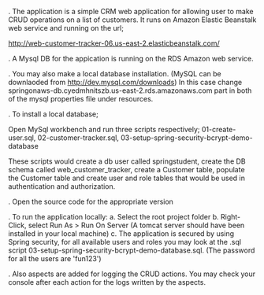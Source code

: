 . The application is a simple CRM web application for allowing user to make CRUD operations on a list of customers. It
runs on Amazon Elastic Beanstalk web service and running on the url; 

http://web-customer-tracker-06.us-east-2.elasticbeanstalk.com/

. A Mysql DB for the appication is running on the RDS Amazon web service.
 

. You may also make a local database installation. (MySQL can be downlaoded from http://dev.mysql.com/downloads)
In this case change  springonaws-db.cyedmhnitszb.us-east-2.rds.amazonaws.com part in both of the mysql properties
file under resources. 

. To install a local database;

Open MySql workbench and run three scripts respectively; 
    01-create-user.sql, 
    02-customer-tracker.sql, 
    03-setup-spring-security-bcrypt-demo-database 

These scripts would create a db user called springstudent, create the DB schema called web_customer_tracker, 
create a Customer table, populate the Customer table and create user and role tables that would be used in authentication 
and authorization.

. Open the source code for the appropriate version

. To run the application locally: 
   a. Select the root project folder
   b. Right-Click, select Run As > Run On Server (A tomcat server should have been installed in your local machine)
   c. The application is secured by using Spring security, for all available users and roles you may look at the .sql 
   script 03-setup-spring-security-bcrypt-demo-database.sql. (The password for all the users are 'fun123')
   
. Also aspects are added for logging the CRUD actions. You may check your console after each action for
the logs written by the aspects.
